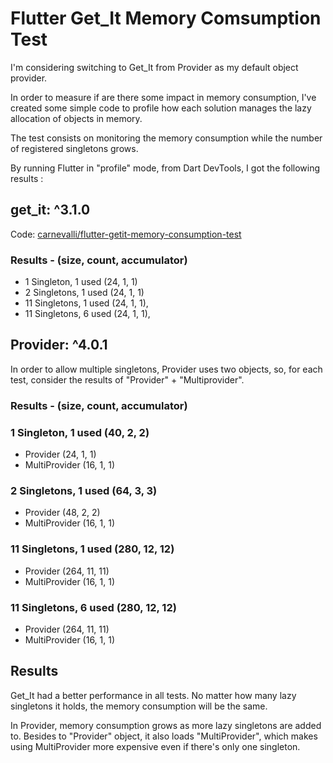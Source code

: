 # Flutter Get_It Memory Comsumption Test

I'm considering switching to Get_It from Provider as my default object provider.

In order to measure if are there some impact in memory consumption, I've created some simple code to profile how each solution manages the lazy allocation of objects in memory.

The test consists on monitoring the memory consumption while the number of registered singletons grows.

By running Flutter in "profile" mode, from Dart DevTools, I got the following results :

## get_it: ^3.1.0

Code: [carnevalli/flutter-getit-memory-consumption-test](https://github.com/carnevalli/flutter-getit-memory-consumption-test)

### Results - (size, count, accumulator)
- 1 Singleton, 1 used (24, 1, 1)
- 2 Singletons, 1 used (24, 1, 1)
- 11 Singletons, 1 used (24, 1, 1),
- 11 Singletons, 6 used (24, 1, 1),

## Provider: ^4.0.1

In order to allow multiple singletons, Provider uses two objects, so, for each test, consider the results of "Provider" + "Multiprovider".

### Results - (size, count, accumulator)

### 1 Singleton, 1 used  (40, 2, 2)
- 	Provider (24, 1, 1)
- 	MultiProvider (16, 1, 1)

### 2 Singletons, 1 used (64, 3, 3)
- 	Provider (48, 2, 2)
- 	MultiProvider (16, 1, 1)

### 11 Singletons, 1 used (280, 12, 12)
- 	Provider (264, 11, 11)
- 	MultiProvider (16, 1, 1)

### 11 Singletons, 6 used (280, 12, 12)
- 	Provider (264, 11, 11)
- 	MultiProvider (16, 1, 1)

## Results

Get_It had a better performance in all tests. No matter how many lazy singletons it holds, the memory consumption will be the same.

In Provider, memory consumption grows as more lazy singletons are added to. Besides to "Provider" object, it also loads "MultiProvider", which makes using MultiProvider more expensive even if there's only one singleton.